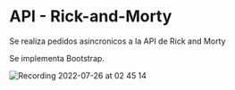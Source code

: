 # API - Rick-and-Morty
Se realiza pedidos asincronicos a la API de Rick and Morty 

Se implementa Bootstrap.

![Recording 2022-07-26 at 02 45 14](https://user-images.githubusercontent.com/84512521/180933895-7fa6d177-0666-4638-8e95-f554418d4dd8.gif)
